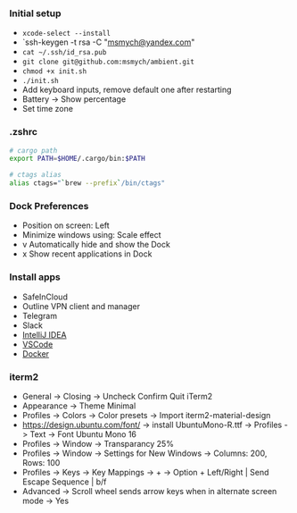 ### Initial setup

* `xcode-select --install`
* `ssh-keygen -t rsa -C "msmych@yandex.com"
* `cat ~/.ssh/id_rsa.pub`
* `git clone git@github.com:msmych/ambient.git`
* `chmod +x init.sh`
* `./init.sh`
* Add keyboard inputs, remove default one after restarting
* Battery -> Show percentage
* Set time zone

### .zshrc

```bash
# cargo path
export PATH=$HOME/.cargo/bin:$PATH

# ctags alias
alias ctags="`brew --prefix`/bin/ctags"
```

### Dock Preferences 

* Position on screen: Left
* Minimize windows using: Scale effect
* v Automatically hide and show the Dock
* x Show recent applications in Dock

### Install apps

* SafeInCloud
* Outline VPN client and manager
* Telegram
* Slack
* [IntelliJ IDEA](https://www.jetbrains.com/idea/download/download-thanks.html?platform=mac)
* [VSCode](https://code.visualstudio.com)
* [Docker](https://download.docker.com/mac/stable/Docker.dmg)

### iterm2

* General -> Closing -> Uncheck Confirm Quit iTerm2
* Appearance -> Theme Minimal
* Profiles -> Colors -> Color presets -> Import iterm2-material-design
* https://design.ubuntu.com/font/ -> install UbuntuMono-R.ttf -> Profiles -> Text -> Font Ubuntu Mono 16
* Profiles -> Window -> Transparancy 25%
* Profiles -> Window -> Settings for New Windows -> Columns: 200, Rows: 100
* Profiles -> Keys -> Key Mappings -> + -> Option + Left/Right | Send Escape Sequence | b/f
* Advanced -> Scroll wheel sends arrow keys when in alternate screen mode -> Yes
